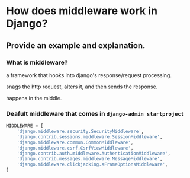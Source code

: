 # How does middleware work in Django?
## Provide an example and explanation.

### What is middleware?
a framework that hooks into django's response/request processing.

snags the http request, alters it, and then sends the response.

happens in the middle.


### Deafult middleware that comes in ```django-admin startproject```

```python 
MIDDLEWARE = [
    'django.middleware.security.SecurityMiddleware',
    'django.contrib.sessions.middleware.SessionMiddleware',
    'django.middleware.common.CommonMiddleware',
    'django.middleware.csrf.CsrfViewMiddleware',
    'django.contrib.auth.middleware.AuthenticationMiddleware',
    'django.contrib.messages.middleware.MessageMiddleware',
    'django.middleware.clickjacking.XFrameOptionsMiddleware',
]
```

